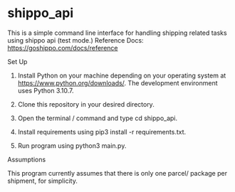 # shippo_api
This is a simple command line interface for handling shipping related tasks using shippo api (test mode.)
Reference Docs: https://goshippo.com/docs/reference

Set Up

1. Install Python on your machine depending on your operating system at https://www.python.org/downloads/. The development environment uses Python 3.10.7.

2. Clone this repository in your desired directory.

3. Open the terminal / command and type cd shippo_api.

4. Install requirements using pip3 install -r requirements.txt.

5. Run program using python3 main.py.

Assumptions

This program currently assumes that there is only one parcel/ package per shipment, for simplicity.